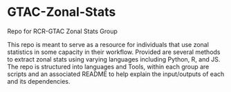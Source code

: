# GTAC-Zonal-Stats
Repo for RCR-GTAC Zonal Stats Group

This repo is meant to serve as a resource for individuals that use zonal statistics in some capacity in their workflow.
Provided are several methods to extract zonal stats using varying languages including Python, R, and JS.
The repo is structured into languages and Tools, within each group are scripts and an associated README to help
explain the input/outputs of each and its dependencies.


